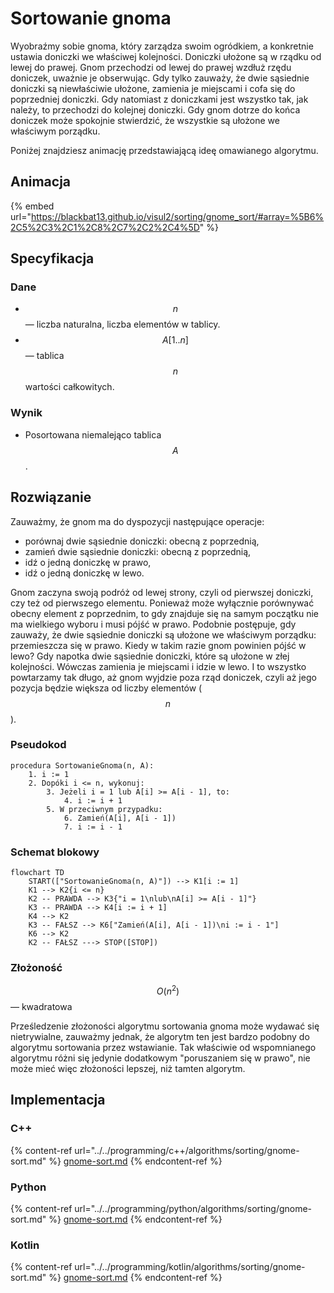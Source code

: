 # Sortowanie gnoma

Wyobraźmy sobie gnoma, który zarządza swoim ogródkiem, a konkretnie ustawia doniczki we właściwej kolejności. Doniczki ułożone są w rządku od lewej do prawej. Gnom przechodzi od lewej do prawej wzdłuż rzędu doniczek, uważnie je obserwując. Gdy tylko zauważy, że dwie sąsiednie doniczki są niewłaściwie ułożone, zamienia je miejscami i cofa się do poprzedniej doniczki. Gdy natomiast z doniczkami jest wszystko tak, jak należy, to przechodzi do kolejnej doniczki. Gdy gnom dotrze do końca doniczek może spokojnie stwierdzić, że wszystkie są ułożone we właściwym porządku.

Poniżej znajdziesz animację przedstawiającą ideę omawianego algorytmu.

## Animacja

{% embed url="https://blackbat13.github.io/visul2/sorting/gnome_sort/#array=%5B6%2C5%2C3%2C1%2C8%2C7%2C2%2C4%5D" %}

## Specyfikacja

### Dane

* $$n$$ — liczba naturalna, liczba elementów w tablicy.
* $$A[1..n]$$ — tablica $$n$$ wartości całkowitych.

### Wynik

* Posortowana niemalejąco tablica $$A$$.

## Rozwiązanie

Zauważmy, że gnom ma do dyspozycji następujące operacje: 

- porównaj dwie sąsiednie doniczki: obecną z poprzednią,
- zamień dwie sąsiednie doniczki: obecną z poprzednią,
- idź o jedną doniczkę w prawo,
- idź o jedną doniczkę w lewo.

Gnom zaczyna swoją podróż od lewej strony, czyli od pierwszej doniczki, czy też od pierwszego elementu. Ponieważ może wyłącznie porównywać obecny element z poprzednim, to gdy znajduje się na samym początku nie ma wielkiego wyboru i musi pójść w prawo. Podobnie postępuje, gdy zauważy, że dwie sąsiednie doniczki są ułożone we właściwym porządku: przemieszcza się w prawo. Kiedy w takim razie gnom powinien pójść w lewo? Gdy napotka dwie sąsiednie doniczki, które są ułożone w złej kolejności. Wówczas zamienia je miejscami i idzie w lewo. I to wszystko powtarzamy tak długo, aż gnom wyjdzie poza rząd doniczek, czyli aż jego pozycja będzie większa od liczby elementów ($$n$$).

### Pseudokod

```
procedura SortowanieGnoma(n, A):
    1. i := 1
    2. Dopóki i <= n, wykonuj:
        3. Jeżeli i = 1 lub A[i] >= A[i - 1], to:
            4. i := i + 1
        5. W przeciwnym przypadku:
            6. Zamień(A[i], A[i - 1])
            7. i := i - 1
```

### Schemat blokowy

```mermaid
flowchart TD
    START(["SortowanieGnoma(n, A)"]) --> K1[i := 1]
    K1 --> K2{i <= n}
    K2 -- PRAWDA --> K3{"i = 1\nlub\nA[i] >= A[i - 1]"}
    K3 -- PRAWDA --> K4[i := i + 1]
    K4 --> K2
    K3 -- FAŁSZ --> K6["Zamień(A[i], A[i - 1])\ni := i - 1"]
    K6 --> K2
    K2 -- FAŁSZ ---> STOP([STOP])
```

### Złożoność

$$O(n^2)$$ — kwadratowa

Prześledzenie złożoności algorytmu sortowania gnoma może wydawać się nietrywialne, zauważmy jednak, że algorytm ten jest bardzo podobny do algorytmu sortowania przez wstawianie. Tak właściwie od wspomnianego algorytmu różni się jedynie dodatkowym "poruszaniem się w prawo", nie może mieć więc złożoności lepszej, niż tamten algorytm.

## Implementacja

### C++

{% content-ref url="../../programming/c++/algorithms/sorting/gnome-sort.md" %}
[gnome-sort.md](../../programming/c++/algorithms/sorting/gnome-sort.md)
{% endcontent-ref %}

### Python

{% content-ref url="../../programming/python/algorithms/sorting/gnome-sort.md" %}
[gnome-sort.md](../../programming/python/algorithms/sorting/gnome-sort.md)
{% endcontent-ref %}

### Kotlin

{% content-ref url="../../programming/kotlin/algorithms/sorting/gnome-sort.md" %}
[gnome-sort.md](../../programming/kotlin/algorithms/sorting/gnome-sort.md)
{% endcontent-ref %}
